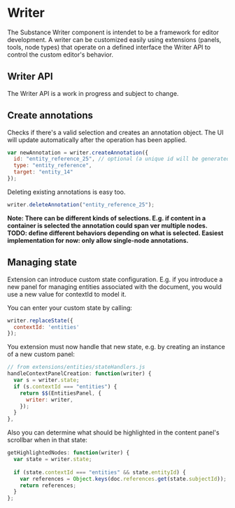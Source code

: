# Writer

The Substance Writer component is intendet to be a framework for editor development. A writer can be customized easily using extensions (panels, tools, node types) that operate on a defined interface the Writer API to control the custom editor's behavior.

## Writer API

The Writer API is a work in progress and subject to change.

## Create annotations

Checks if there's a valid selection and creates an annotation object. The UI will update automatically after the operation has been applied.

```js
var newAnnotation = writer.createAnnotation({
  id: "entity_reference_25", // optional (a unique id will be generated if not provided)
  type: "entity_reference",
  target: "entity_14"
});
```

Deleting existing annotations is easy too.

```js
writer.deleteAnnotation("entity_reference_25");
```

**Note: There can be different kinds of selections. E.g. if content in a container is selected the annotation could span ver multiple nodes. TODO: define different behaviors depending on what is selected. Easiest implementation for now: only allow single-node annotations.**

## Managing state

Extension can introduce custom state configuration. E.g. if you introduce a new panel for managing entities associated with the document, you would use a new value for contextId to model it.

You can enter your custom state by calling:

```js
writer.replaceState({
  contextId: 'entities'
});
```

You extension must now handle that new state, e.g. by creating an instance of a new custom panel:

```js
// from extensions/entities/stateHandlers.js
handleContextPanelCreation: function(writer) {
  var s = writer.state;
  if (s.contextId === "entities") {
    return $$(EntitiesPanel, {
      writer: writer,
    });
  }
},
```

Also you can determine what should be highlighted in the content panel's scrollbar when in that state:

```js
getHighlightedNodes: function(writer) {
  var state = writer.state;
  
  if (state.contextId === "entities" && state.entityId) {
    var references = Object.keys(doc.references.get(state.subjectId));
    return references;
  }
};
```
